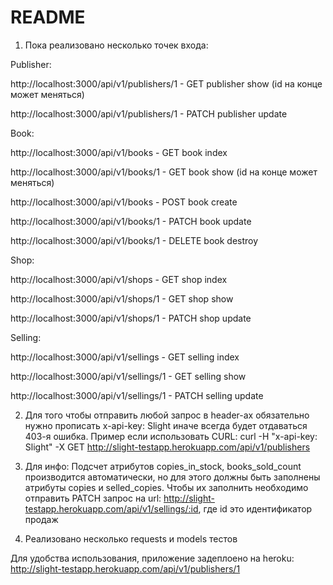 # README

1.	Пока реализовано несколько точек входа:

Publisher:

http://localhost:3000/api/v1/publishers/1 - GET publisher show (id на конце может меняться)

http://localhost:3000/api/v1/publishers/1 - PATCH publisher update

Book:

http://localhost:3000/api/v1/books - GET book index

http://localhost:3000/api/v1/books/1 - GET book show (id на конце может меняться)

http://localhost:3000/api/v1/books - POST  book create

http://localhost:3000/api/v1/books/1 - PATCH book update

http://localhost:3000/api/v1/books/1 - DELETE book destroy

Shop:

http://localhost:3000/api/v1/shops - GET shop index

http://localhost:3000/api/v1/shops/1 - GET shop show

http://localhost:3000/api/v1/shops/1 - PATCH shop update

Selling:

http://localhost:3000/api/v1/sellings - GET selling index

http://localhost:3000/api/v1/sellings/1 - GET selling show

http://localhost:3000/api/v1/sellings/1 - PATCH selling update

2.	Для того чтобы отправить любой запрос в header-ах обязательно нужно прописать x-api-key: Slight иначе всегда будет отдаваться 403-я ошибка. Пример если использовать CURL:
curl -H "x-api-key: Slight" -X GET http://slight-testapp.herokuapp.com/api/v1/publishers

3.	Для инфо:
Подсчет атрибутов copies_in_stock, books_sold_count производится автоматически, но для этого должны быть заполнены атрибуты copies и selled_copies. Чтобы их заполнить необходимо отправить PATCH запрос на url: http://slight-testapp.herokuapp.com/api/v1/sellings/:id, где id это идентификатор продаж

4.	Реализовано несколько requests и models тестов

Для удобства использования, приложение задеплоено на heroku:
http://slight-testapp.herokuapp.com/api/v1/publishers/1
